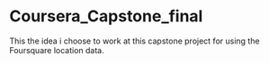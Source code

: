 # Coursera_Capstone_final

This the idea i choose to work at this capstone project for using the Foursquare location data.
